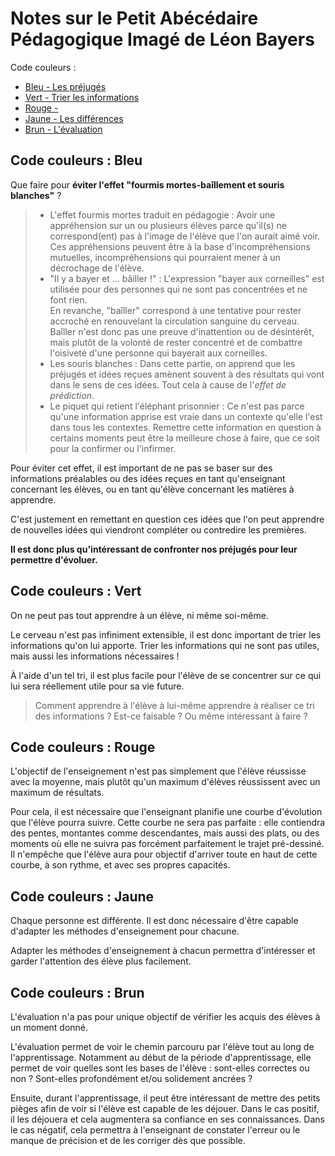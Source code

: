 # Notes sur le Petit Abécédaire Pédagogique Imagé de Léon Bayers

Code couleurs :
- [Bleu - Les préjugés](#code-couleurs--bleu)
- [Vert - Trier les informations](#code-couleurs--vert)
- [Rouge - ](#code-couleurs--rouge)
- [Jaune - Les différences](#code-couleurs--jaune)
- [Brun - L'évaluation](#code-couleurs--brun)

## Code couleurs : Bleu

Que faire pour **éviter l'effet "fourmis mortes-baîllement et souris blanches"** ?

> - L'effet fourmis mortes traduit en pédagogie : Avoir une appréhension sur un ou plusieurs élèves parce qu'il(s) ne correspond(ent) pas à l'image de l'élève que l'on aurait aimé voir.  
Ces appréhensions peuvent être à la base d'incompréhensions mutuelles, incompréhensions qui pourraient mener à un décrochage de l'élève.
> - "Il y a bayer et … bâiller !" : L'expression "bayer aux corneilles" est utilisée pour des personnes qui ne sont pas concentrées et ne font rien.  
En revanche, "baîller" correspond à une tentative pour rester accroché en renouvelant la circulation sanguine du cerveau. Baîller n'est donc pas une preuve d'inattention ou de désintérêt, mais plutôt de la volonté de rester concentré et de combattre l'oisiveté d'une personne qui bayerait aux corneilles.
> - Les souris blanches : Dans cette partie, on apprend que les préjugés et idées reçues amènent souvent à des résultats qui vont dans le sens de ces idées. Tout cela à cause de l'*effet de prédiction*.
> - Le piquet qui retient l'éléphant prisonnier : Ce n'est pas parce qu'une information apprise est vraie dans un contexte qu'elle l'est dans tous les contextes. Remettre cette information en question à certains moments peut être la meilleure chose à faire, que ce soit pour la confirmer ou l'infirmer.

Pour éviter cet effet, il est important de ne pas se baser sur des informations préalables ou des idées reçues en tant qu'enseignant concernant les élèves, ou en tant qu'élève concernant les matières à apprendre.  

C'est justement en remettant en question ces idées que l'on peut apprendre de nouvelles idées qui viendront compléter ou contredire les premières.  

**Il est donc plus qu'intéressant de confronter nos préjugés pour leur permettre d'évoluer.**

## Code couleurs : Vert

On ne peut pas tout apprendre à un élève, ni même soi-même.

Le cerveau n'est pas infiniment extensible, il est donc important de trier les informations qu'on lui apporte. Trier les informations qui ne sont pas utiles, mais aussi les informations nécessaires ! 

À l'aide d'un tel tri, il est plus facile pour l'élève de se concentrer sur ce qui lui sera réellement utile pour sa vie future.

> Comment apprendre à l'élève à lui-même apprendre à réaliser ce tri des informations ? Est-ce faisable ? Ou même intéressant à faire ?

## Code couleurs : Rouge

L'objectif de l'enseignement n'est pas simplement que l'élève réussisse avec la moyenne, mais plutôt qu'un maximum d'élèves réussissent avec un maximum de résultats.

Pour cela, il est nécessaire que l'enseignant planifie une courbe d'évolution que l'élève pourra suivre. Cette courbe ne sera pas parfaite : elle contiendra des pentes, montantes comme descendantes, mais aussi des plats, ou des moments où elle ne suivra pas forcément parfaitement le trajet pré-dessiné. Il n'empêche que l'élève aura pour objectif d'arriver toute en haut de cette courbe, à son rythme, et avec ses propres capacités.

## Code couleurs : Jaune

Chaque personne est différente. Il est donc nécessaire d'être capable d'adapter les méthodes d'enseignement pour chacune.

Adapter les méthodes d'enseignement à chacun permettra d'intéresser et garder l'attention des élève plus facilement.

## Code couleurs : Brun

L'évaluation n'a pas pour unique objectif de vérifier les acquis des élèves à un moment donné.

L'évaluation permet de voir le chemin parcouru par l'élève tout au long de l'apprentissage. Notamment au début de la période d'apprentissage, elle permet de voir quelles sont les bases de l'élève : sont-elles correctes ou non ? Sont-elles profondément et/ou solidement ancrées ?

Ensuite, durant l'apprentissage, il peut être intéressant de mettre des petits pièges afin de voir si l'élève est capable de les déjouer. Dans le cas positif, il les déjouera et cela augmentera sa confiance en ses connaissances. Dans le cas négatif, cela permettra à l'enseignant de constater l'erreur ou le manque de précision et de les corriger dès que possible.